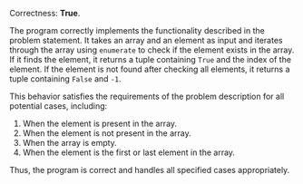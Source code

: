 Correctness: **True**.

The program correctly implements the functionality described in the problem statement. It takes an array and an element as input and iterates through the array using `enumerate` to check if the element exists in the array. If it finds the element, it returns a tuple containing `True` and the index of the element. If the element is not found after checking all elements, it returns a tuple containing `False` and `-1`. 

This behavior satisfies the requirements of the problem description for all potential cases, including:
1. When the element is present in the array.
2. When the element is not present in the array.
3. When the array is empty.
4. When the element is the first or last element in the array.

Thus, the program is correct and handles all specified cases appropriately.